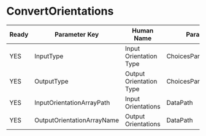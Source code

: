# ConvertOrientations

| Ready | Parameter Key | Human Name | Parameter Type | Parameter Class |
|-------|---------------|------------|-----------------|----------------|
| YES | InputType | Input Orientation Type | ChoicesParameter::ValueType | ChoicesParameter |
| YES | OutputType | Output Orientation Type | ChoicesParameter::ValueType | ChoicesParameter |
| YES | InputOrientationArrayPath | Input Orientations | DataPath | ArraySelectionParameter |
| YES | OutputOrientationArrayName | Output Orientations | DataPath | ArrayCreationParameter |
